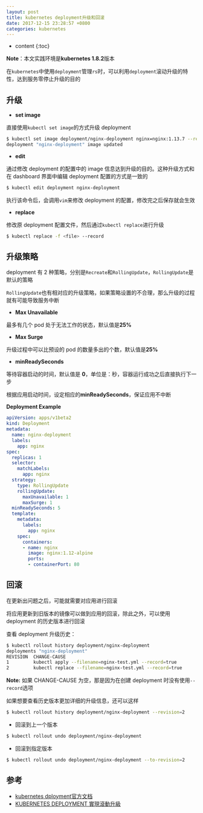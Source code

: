 ```yaml
---
layout: post
title: kubernetes deployment升级和回滚
date: 2017-12-15 23:28:57 +0800
categories: kubernetes
---
```


* content
{:toc}

**Note**：本文实践环境是**kubernetes 1.8.2**版本

在`kubernetes`中使用`deployment`管理`rs`时，可以利用`deployment`滚动升级的特性，达到服务零停止升级的目的



## 升级

- **set image**

直接使用`kubectl set image`的方式升级 deployment

```bash
$ kubectl set image deployment/nginx-deployment nginx=nginx:1.13.7 --record
deployment "nginx-deployment" image updated
```

- **edit**

通过修改 deployment 的配置中的 image 信息达到升级的目的。这种升级方式和在 dashboard 界面中编辑 deployment 配置的方式是一致的

```bash
$ kubectl edit deployment nginx-deployment
```

执行该命令后，会调用`vim`来修改 deployment 的配置，修改完之后保存就会生效

- **replace**

修改原 deployment 配置文件，然后通过`kubectl replace`进行升级

```bash
$ kubectl replace -f <file> --record
```

## 升级策略

deployment 有 2 种策略，分别是`Recreate`和`RollingUpdate`，`RollingUpdate`是默认的策略

`RollingUpdate`也有相对应的升级策略，如果策略设置的不合理，那么升级的过程就有可能导致服务中断

- **Max Unavailable**

最多有几个 pod 处于无法工作的状态，默认值是**25%**

- **Max Surge**

升级过程中可以比预设的 pod 的数量多出的个数，默认值是**25%**

- **minReadySeconds**

等待容器启动的时间，默认值是 **0**，单位是：秒，容器运行成功之后直接执行下一步

根据应用启动时间，设定相应的**minReadySeconds**，保证应用不中断

**Deployment Example**

```yml
apiVersion: apps/v1beta2
kind: Deployment
metadata:
  name: nginx-deployment
  labels:
    app: nginx
spec:
  replicas: 1
  selector:
    matchLabels:
      app: nginx
  strategy: 
    type: RollingUpdate
    rollingUpdate:
      maxUnavailable: 1
      maxSurge: 1
  minReadySeconds: 5
  template:
    metadata:
      labels:
        app: nginx
    spec:
      containers:
      - name: nginx
        image: nginx:1.12-alpine
        ports:
        - containerPort: 80
```

## 回滚

在更新出问题之后，可能就需要对应用进行回滚

将应用更新到旧版本的镜像可以做到应用的回滚，除此之外，可以使用 deployment 的历史版本进行回滚

查看 deployment 升级历史：

```bash
$ kubectl rollout history deployment/nginx-deployment
deployments "nginx-deployment"
REVISION  CHANGE-CAUSE
1         kubectl apply --filename=nginx-test.yml --record=true
2         kubectl replace --filename=nginx-test.yml --record=true
```

**Note:** 如果 CHANGE-CAUSE 为空，那是因为在创建 deployment 时没有使用`--record`选项

如果想要查看历史版本更加详细的升级信息，还可以这样

```bash
$ kubectl rollout history deployment/nginx-deployment --revision=2
```

- 回滚到上一个版本

```bash
$ kubectl rollout undo deployment/nginx-deployment
```

- 回滚到指定版本

```bash
$ kubectl rollout undo deployment/nginx-deployment --to-revision=2
```

## 参考

- [kubernetes dployment官方文档](https://kubernetes.io/docs/concepts/workloads/controllers/deployment/#rolling-update-deployment)
- [KUBERNETES DEPLOYMENT 實現滾動升級](https://tachingchen.com/tw/blog/Kubernetes-Rolling-Update-with-Deployment/)